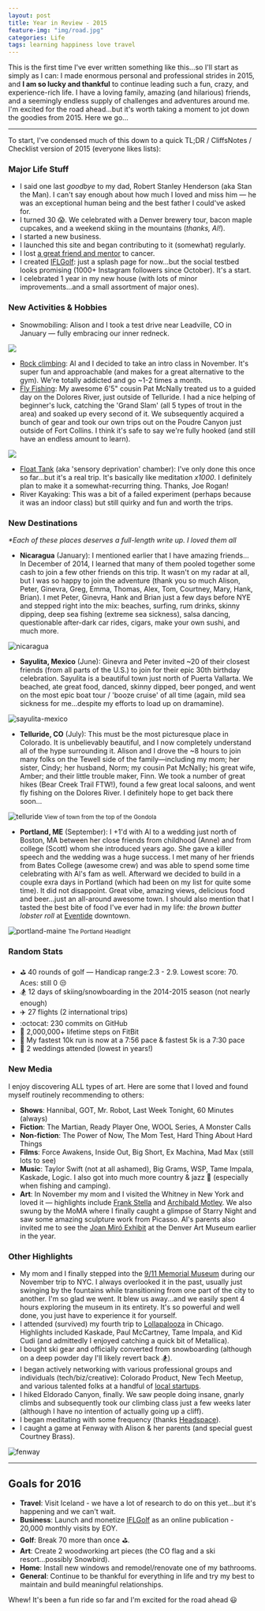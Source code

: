 ```yaml
---
layout: post
title: Year in Review - 2015
feature-img: "img/road.jpg"
categories: Life
tags: learning happiness love travel
---
```

This is the first time I've ever written something like this...so I'll start as simply as I can: I made enormous personal and professional strides in 2015, and **I am so lucky and thankful** to continue leading such a fun, crazy, and experience-rich life. I have a loving family, amazing (and hilarious) friends, and a seemingly endless supply of challenges and adventures around me. I'm excited for the road ahead...but it's worth taking a moment to jot down the goodies from 2015. Here we go...

---

To start, I've condensed much of this down to a quick TL;DR / CliffsNotes / Checklist version of 2015 (everyone likes lists): 

### Major Life Stuff

- I said one last _goodbye_ to my dad, Robert Stanley Henderson (aka Stan the Man). I can't say enough about how much I loved and miss him &mdash; he was an exceptional human being and the best father I could've asked for.
- I turned 30 :scream:. We celebrated with a Denver brewery tour, bacon maple cupcakes, and a weekend skiing in the mountains (_thanks, Al!_).
- I started a new business.
- I launched this site and began contributing to it (somewhat) regularly.
- I lost [a great friend and mentor](https://devin.reams.me/2015/remembering-alex-king/) to cancer.
- I created [IFLGolf](http://ifl.golf): just a splash page for now...but the social testbed looks promising (1000+ Instagram followers since October). It's a start.
- I celebrated 1 year in my new house (with lots of minor improvements...and a small assortment of major ones).

### New Activities & Hobbies

- Snowmobiling: Alison and I took a test drive near Leadville, CO in January &mdash; fully embracing our inner redneck.

<img src="https://cloud.githubusercontent.com/assets/178044/12120618/c4f5880c-b38e-11e5-9b47-6df0fe46cddf.jpg" />

- [Rock climbing](/2015/10/31/climbing/): Al and I decided to take an intro class in November. It's super fun and approachable (and makes for a great alternative to the gym). We're totally addicted and go ~1-2 times a month.
- [Fly Fishing](https://cloud.githubusercontent.com/assets/178044/12120795/9797b5e6-b38f-11e5-8ad7-906dc851bb66.jpg): My awesome 6'5" cousin Pat McNally treated us to a guided day on the Dolores River, just outside of Telluride.  I had a nice helping of beginner's luck, catching the 'Grand Slam' (all 5 types of trout in the area) and soaked up every second of it. We subsequently acquired a bunch of gear and took our own trips out on the Poudre Canyon just outside of Fort Collins. I think it's safe to say we're fully hooked (and still have an endless amount to learn). 
 
<img src="https://cloud.githubusercontent.com/assets/178044/12248368/2833a0ac-b876-11e5-989e-23ccccece088.jpg" />

- [Float Tank](/2016/01/07/float-tanks/) (aka 'sensory deprivation' chamber): I've only done this once so far...but it's a real trip. It's basically like meditation _x1000_. I definitely plan to make it a somewhat-recurring thing. Thanks, Joe Rogan!
- River Kayaking: This was a bit of a failed experiment (perhaps because it was an indoor class) but still quirky and fun and worth the trips.

### New Destinations

_*Each of these places deserves a full-length write up. I loved them all_

- **Nicaragua** (January): I mentioned earlier that I have amazing friends... In December of 2014, I learned that many of them pooled together some cash to join a few other friends on this trip. It wasn't on my radar at all, but I was so happy to join the adventure (thank you so much Alison, Peter, Ginevra, Greg, Emma, Thomas, Alex, Tom, Courtney, Mary, Hank, Brian). I met Peter, Ginevra, Hank and Brian just a few days before NYE and stepped right into the mix: beaches, surfing, rum drinks, skinny dipping, deep sea fishing (extreme sea sickness), salsa dancing, questionable after-dark car rides, cigars, make your own sushi, and much more. 

![nicaragua](https://cloud.githubusercontent.com/assets/178044/12248633/f58699b4-b877-11e5-943d-2af802c1d4c8.jpg)

- **Sayulita, Mexico** (June): Ginevra and Peter invited ~20 of their closest friends (from all parts of the U.S.) to join for their epic 30th birthday celebration. Sayulita is a beautiful town just north of Puerta Vallarta. We beached, ate great food, danced, skinny dipped, beer ponged, and went on the most epic boat tour / 'booze cruise' of all time (again, mild sea sickness for me...despite my efforts to load up on dramamine). 

![sayulita-mexico](https://cloud.githubusercontent.com/assets/178044/12248733/84941f0a-b878-11e5-94d3-6ed1b22352e5.jpg)

- **Telluride, CO** (July): This must be the most picturesque place in Colorado. It is unbelievably beautiful, and I now completely understand all of the hype surrounding it. Alison and I drove the ~8 hours to join many folks on the Tewell side of the family&mdash;including my mom; her sister, Cindy; her husband, Norm; my cousin Pat McNally; his great wife, Amber; and their little trouble maker, Finn. We took a number of great hikes (Bear Creek Trail FTW!), found a few great local saloons, and went fly fishing on the Dolores River. I definitely hope to get back there soon... 

![telluride](https://cloud.githubusercontent.com/assets/178044/12249077/bfebed74-b87a-11e5-94d9-b222be8e160b.jpg)
<small>View of town from the top of the Gondola</small>    

- **Portland, ME** (September): I +1'd with Al to a wedding just north of Boston, MA between her close friends from childhood (Anne) and from college (Scott) whom she introduced years ago. She gave a killer speech and the wedding was a huge success. I met many of her friends from Bates College (awesome crew) and was able to spend some time celebrating with Al's fam as well. Afterward we decided to build in a couple exra days in Portland (which had been on my list for quite some time). It did not disappoint. Great vibe, amazing views, delicious food and beer...just an all-around awesome town. I should also mention that I tasted the best bite of food I've ever had in my life: _the brown butter lobster roll_ at [Eventide](http://www.eventideoysterco.com/) downtown. 

![portland-maine](https://user-images.githubusercontent.com/178044/96312577-1d56c100-0fc9-11eb-816b-140bab2e82f2.jpg)
<small>The Portland Headlight</small>

### Random Stats

- :golf: 40 rounds of golf &mdash; Handicap range:2.3 - 2.9. Lowest score: 70. Aces: still 0 :unamused:
- :snowboarder: 12 days of skiing/snowboarding in the 2014-2015 season (not nearly enough)
- :airplane: 27 flights (2 international trips)
- :octocat: 230 commits on GitHub
- :feet: 2,000,000+ lifetime steps on FitBit
- :running: My fastest 10k run is now at a 7:56 pace &amp; fastest 5k is a 7:30 pace
- :wedding: 2 weddings attended (lowest in years!)

### New Media

I enjoy discovering ALL types of art. Here are some that I loved and found myself routinely recommending to others:

- **Shows**: Hannibal, GOT, Mr. Robot, Last Week Tonight, 60 Minutes (always)
- **Fiction**: The Martian, Ready Player One, WOOL Series, A Monster Calls
- **Non-fiction**: The Power of Now, The Mom Test, Hard Thing About Hard Things
- **Films**: Force Awakens, Inside Out, Big Short, Ex Machina, Mad Max (still lots to see)
- **Music**: Taylor Swift (not at all ashamed), Big Grams, WSP, Tame Impala, Kaskade, Logic. I also got into much more country &amp; jazz :trumpet: (especially when fishing and camping).
- **Art**: In November my mom and I visited the Whitney in New York and loved it &mdash; highlights include [Frank Stella](http://whitney.org/Exhibitions/FrankStella) and [Archibald Motley](http://whitney.org/Exhibitions/ArchibaldMotley). We also swung by the MoMA where I finally caught a glimpse of Starry Night and saw some amazing sculpture work from Picasso. Al's parents also invited me to see the [Joan Miró Exhibit](http://denverartmuseum.org/exhibitions/joan-miro-instinct-imagination) at the Denver Art Museum earlier in the year.

### Other Highlights

- My mom and I finally stepped into the [9/11 Memorial Museum](http://www.911memorial.org/museum) during our November trip to NYC. I always overlooked it in the past, usually just swinging by the fountains while transitioning from one part of the city to another. I'm so glad we went. It blew us away...and we easily spent 4 hours exploring the museum in its entirety. It's so powerful and well done, you just have to experience it for yourself.
- I attended (survived) my fourth trip to [Lollapalooza](https://cloud.githubusercontent.com/assets/178044/12249717/bd3ca3d0-b87e-11e5-9cfb-49550a87bf87.jpg) in Chicago. Highlights included Kaskade, Paul McCartney, Tame Impala, and Kid Cudi (and admittedly I enjoyed catching a quick bit of Metallica).
- I bought ski gear and officially converted from snowboarding (although on a deep powder day I'll likely revert back :snowboarder:).
- I began actively networking with various professional groups and individuals (tech/biz/creative): Colorado Product, New Tech Meetup, and various talented folks at a handful of [local startups](http://builtincolorado.com).
- I hiked Eldorado Canyon, finally. We saw people doing insane, gnarly climbs and subsequently took our climbing class just a few weeks later (although I have no intention of actually going up a cliff).
- I began meditating with some frequency (thanks [Headspace](http://headspace.com)).
- I caught a game at Fenway with Alison &amp; her parents (and special guest Courtney Brass).

![fenway](https://cloud.githubusercontent.com/assets/178044/12250407/ceb36e82-b883-11e5-8d2f-a60582488404.JPG)

---

## Goals for 2016

- **Travel**: Visit Iceland - we have a lot of research to do on this yet...but it's happening and we can't wait.
- **Business**: Launch and monetize [IFLGolf](http://ifl.golf) as an online publication - 20,000 monthly visits by EOY.
- **Golf**: Break 70 more than once :golf:.
- **Art**: Create 2 woodworking art pieces (the CO flag and a ski resort...possibly Snowbird).
- **Home**: Install new windows and remodel/renovate one of my bathrooms.
- **General**: Continue to be thankful for everything in life and try my best to maintain and build meaningful relationships.

Whew! It's been a fun ride so far and I'm excited for the road ahead :smiley:
